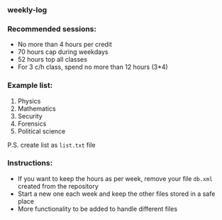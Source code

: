 ### weekly-log
### Recommended sessions:

 * No more than 4 hours per credit
 * 70 hours cap during weekdays
 * 52 hours top all classes
 * For 3 c/h class, spend no more than 12 hours (3*4)

### Example list:

  1. Physics
  2. Mathematics
  3. Security
  4. Forensics
  5. Political science

P.S. create list as `list.txt` file

### Instructions:

 * If you  want to keep the hours as per week, remove your file `db.xml` created from the repository
 * Start a new one each week and keep the other files stored in a safe place
 * More functionality to be added to handle different files
